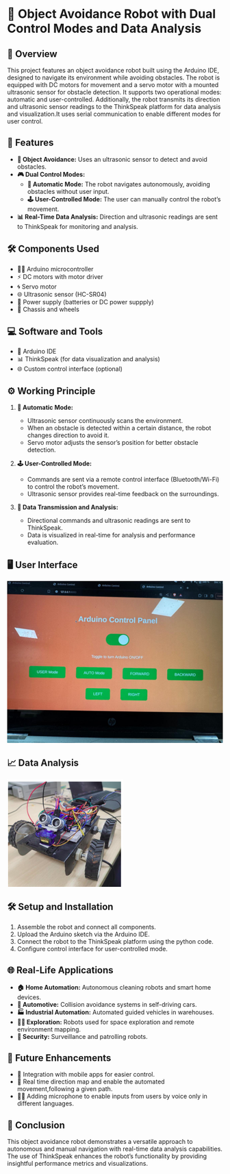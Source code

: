 # 🤖 Object Avoidance Robot with Dual Control Modes and Data Analysis

## 🌟 Overview
This project features an object avoidance robot built using the Arduino IDE, designed to navigate its environment while avoiding obstacles. The robot is equipped with DC motors for movement and a servo motor with a mounted ultrasonic sensor for obstacle detection. It supports two operational modes: automatic and user-controlled. Additionally, the robot transmits its direction and ultrasonic sensor readings to the ThinkSpeak platform for data analysis and visualization.It uses serial communication to enable different modes for user control.

## 🚀 Features
- **🧠 Object Avoidance:** Uses an ultrasonic sensor to detect and avoid obstacles.
- **🎮 Dual Control Modes:**
  - **🤖 Automatic Mode:** The robot navigates autonomously, avoiding obstacles without user input.
  - **🕹️ User-Controlled Mode:** The user can manually control the robot’s movement.
- **📊 Real-Time Data Analysis:** Direction and ultrasonic readings are sent to ThinkSpeak for monitoring and analysis.

## 🛠️ Components Used
- 🧑‍💻 Arduino microcontroller
- ⚡ DC motors with motor driver
- 🌀 Servo motor
- 🌐 Ultrasonic sensor (HC-SR04)
- 🔋 Power supply (batteries or DC power suppply)
- 🚗 Chassis and wheels

## 💻 Software and Tools
- 📝 Arduino IDE
- 📊 ThinkSpeak (for data visualization and analysis)
- 🌐 Custom control interface (optional)

## ⚙️ Working Principle
1. **🤖 Automatic Mode:**
   - Ultrasonic sensor continuously scans the environment.
   - When an obstacle is detected within a certain distance, the robot changes direction to avoid it.
   - Servo motor adjusts the sensor’s position for better obstacle detection.

2. **🕹️ User-Controlled Mode:**
   - Commands are sent via a remote control interface (Bluetooth/Wi-Fi) to control the robot’s movement.
   - Ultrasonic sensor provides real-time feedback on the surroundings.

3. **📡 Data Transmission and Analysis:**
   - Directional commands and ultrasonic readings are sent to ThinkSpeak.
   - Data is visualized in real-time for analysis and performance evaluation.

## 🖥️ User Interface
![App Screenshot](./presentation/UI.jpeg)

## 📈 Data Analysis
![App Screenshot](./presentation/image.png)


## 🛠️ Setup and Installation
1. Assemble the robot and connect all components.
2. Upload the Arduino sketch via the Arduino IDE.
3. Connect the robot to the ThinkSpeak platform using the python code.
4. Configure control interface for user-controlled mode.

## 🌐 Real-Life Applications
- **🏠 Home Automation:** Autonomous cleaning robots and smart home devices.
- **🚗 Automotive:** Collision avoidance systems in self-driving cars.
- **🏭 Industrial Automation:** Automated guided vehicles in warehouses.
- **🧑‍🚀 Exploration:** Robots used for space exploration and remote environment mapping.
- **🚨 Security:** Surveillance and patrolling robots.

## 🔮 Future Enhancements
- 📱 Integration with mobile apps for easier control.
- 🧠 Real time direction map and enable the automated movement,following a given path.
- 🧑‍💻 Adding microphone to enable inputs from users by voice only in different languages.

## 📝 Conclusion
This object avoidance robot demonstrates a versatile approach to autonomous and manual navigation with real-time data analysis capabilities. The use of ThinkSpeak enhances the robot’s functionality by providing insightful performance metrics and visualizations.

